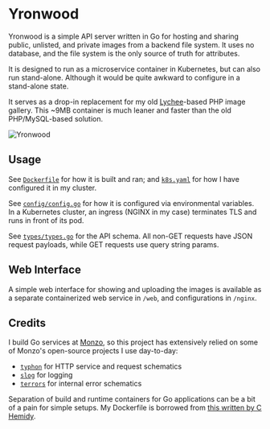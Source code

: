# Yronwood

Yronwood is a simple API server written in Go for hosting and sharing public, unlisted, and private images from a backend file system. It uses no database, and the file system is the only source of truth for attributes.

It is designed to run as a microservice container in Kubernetes, but can also run stand-alone. Although it would be quite awkward to configure in a stand-alone state. 

It serves as a drop-in replacement for my old [Lychee](https://github.com/LycheeOrg/Lychee)-based PHP image gallery. This ~9MB container is much leaner and faster than the old PHP/MySQL-based solution.

![Yronwood](https://images.ebornet.com/uploads/big/17af8d5a4ae2ae708e821308812ccf62.png)

## Usage

See [`Dockerfile`](https://github.com/icydoge/yronwood/tree/master/Dockerfile) for how it is built and ran; and [`k8s.yaml`](https://github.com/icydoge/yronwood/tree/master/k8s.yaml) for how I have configured it in my cluster.

See [`config/config.go`](https://github.com/icydoge/yronwood/tree/master/config/config.go) for how it is configured via environmental variables. In a Kubernetes cluster, an ingress (NGINX in my case) terminates TLS and runs in front of its pod.

See [`types/types.go`](https://github.com/icydoge/yronwood/tree/master/types/types.go) for the API schema. All non-GET requests have JSON request payloads, while GET requests use query string params.

## Web Interface

A simple web interface for showing and uploading the images is available as a separate containerized web service in `/web`, and configurations in `/nginx`.

## Credits

I build Go services at [Monzo](https://monzo.com), so this project has extensively relied on some of Monzo's open-source projects I use day-to-day:

* [`typhon`](https://github.com/monzo/typhon) for HTTP service and request schematics
* [`slog`](https://github.com/monzo/slog) for logging
* [`terrors`](https://github.com/monzo/terrors) for internal error schematics

Separation of build and runtime containers for Go applications can be a bit of a pain for simple setups. My Dockerfile is borrowed from [this written by C Hemidy](https://medium.com/@chemidy/create-the-smallest-and-secured-golang-docker-image-based-on-scratch-4752223b7324).
